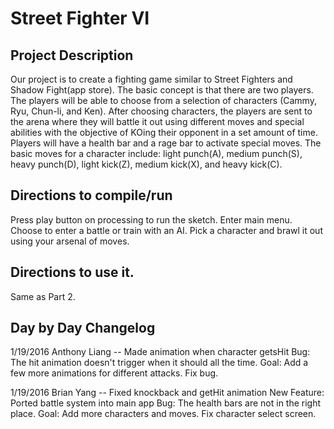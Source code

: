 # Street Fighter VI

## Project Description
Our project is to create a fighting game similar to Street Fighters and Shadow Fight(app store).
The basic concept is that there are two players. The players will be able to choose from a selection 
of characters (Cammy, Ryu, Chun-li, and Ken). After choosing characters, the players are sent to the
arena where they will battle it out using different moves and special abilities with the objective 
of KOing their opponent in a set amount of time. Players will have a health bar and a rage bar to activate
special moves. The basic moves for a character include: light punch(A), medium punch(S), heavy punch(D),
light kick(Z), medium kick(X), and heavy kick(C).

## Directions to compile/run
Press play button on processing to run the sketch.
Enter main menu. 
Choose to enter a battle or train with an AI.
Pick a character and brawl it out using your arsenal of moves.

## Directions to use it.
Same as Part 2.

## Day by Day Changelog
1/19/2016 Anthony Liang -- Made animation when character getsHit
Bug: The hit animation doesn't trigger when it should all the time.
Goal: Add a few more animations for different attacks. Fix bug.

1/19/2016 Brian Yang -- Fixed knockback and getHit animation
New Feature: Ported battle system into main app
Bug: The health bars are not in the right place.
Goal: Add more characters and moves. Fix character select screen.

